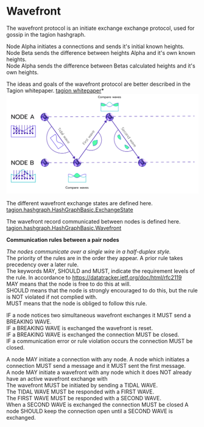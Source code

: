 # Wavefront

The wavefront protocol is an initiate exchange exchange protocol, used for gossip in the tagion hashgraph.

Node Alpha initiates a connections and sends it's initial known heights.  
Node Beta sends the difference between heights Alpha and it's own known heights.  
Node Alpha sends the difference between Betas calculated heights and it's own heights.  

The ideas and goals of the wavefront protocol are better described in the Tagion whitepaper.
[tagion whitepaper](https://www.tagion.org/resources/tagion-whitepaper.pdf)*
![diagram explaining the wavefront from tagion whitepaper](/assets/wavefront.png)

The different wavefront exchange states are defined here.
[tagion.hashgraph.HashGraphBasic.ExchangeState](https://ddoc.tagion.org/tagion.hashgraph.HashGraphBasic.ExchangeState.html)

The wavefront record communicated between nodes is defined here.
[tagion.hashgraph.HashGraphBasic.Wavefront](https://ddoc.tagion.org/tagion.hashgraph.HashGraphBasic.Wavefront.html)


**Communication rules between a pair nodes**

*The nodes communicate over a single wire in a half-duplex style.*  
The priority of the rules are in the order they appear. A prior rule takes precedency over a later rule.  
The keywords MAY, SHOULD and MUST, indicate the requirement levels of the rule.
In accordance to https://datatracker.ietf.org/doc/html/rfc2119  
MAY means that the node is free to do this at will.  
SHOULD means that the node is strongly encouraged to do this, but the rule is NOT violated if not complied with.  
MUST means that the node is obliged to follow this rule.  

IF a node notices two simultaneous wavefront exchanges it MUST send a BREAKING WAVE.  
IF a BREAKING WAVE is exchanged the wavefront is reset.  
IF a BREAKING WAVE is exchanged the connection MUST be closed.  
IF a communication error or rule violation occurs the connection MUST be closed.  

A node MAY initiate a connection with any node.
A node which initiates a connection MUST send a message and it MUST sent the first message.  
A node MAY initiate a wavefront with any node which it does NOT already have an active wavefront exchange with  
The wavefront MUST be initiated by sending a TIDAL WAVE.  
The TIDAL WAVE MUST be responded with a FIRST WAVE.  
The FIRST WAVE MUST be responded with a SECOND WAVE.  
When a SECOND WAVE is exchanged the connection MUST be closed
A node SHOULD keep the connection open until a SECOND WAVE is exchanged.  
